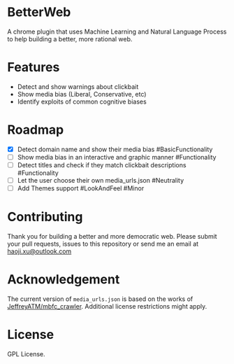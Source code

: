 # BetterWeb
A chrome plugin that uses Machine Learning and Natural Language Process to help building a better, more rational web.

# Features
- Detect and show warnings about clickbait
- Show media bias (Liberal, Conservative, etc)
- Identify exploits of common cognitive biases

# Roadmap
- [x] Detect domain name and show their media bias #BasicFunctionality
- [ ] Show media bias in an interactive and graphic manner #Functionality
- [ ] Detect titles and check if they match clickbait descriptions #Functionality
- [ ] Let the user choose their own media_urls.json #Neutrality
- [ ] Add Themes support #LookAndFeel #Minor

# Contributing
Thank you for building a better and more democratic web. Please submit your pull requests, issues to this repository or send me an email at haoji.xu@outlook.com

# Acknowledgement
The current version of `media_urls.json` is based on the works of [JeffreyATM/mbfc_crawler](https://github.com/JeffreyATW/mbfc_crawler). Additional license restrictions might apply.

# License
GPL License.
